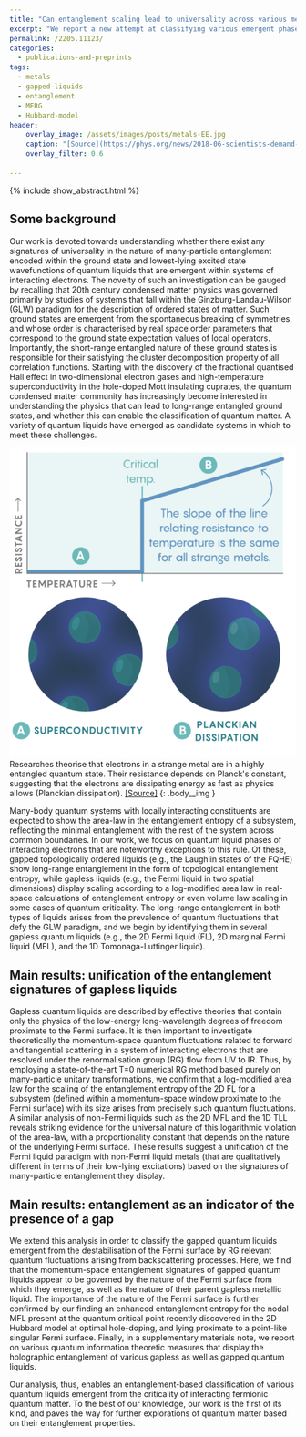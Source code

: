 ```yaml
---
title: "Can entanglement scaling lead to universality across various metals or insulators?"
excerpt: "We report a new attempt at classifying various emergent phases of matter (metallic as well as topologically ordered), in terms of entanglement measures."
permalink: /2205.11123/
categories:
  - publications-and-preprints
tags:
  - metals
  - gapped-liquids
  - entanglement
  - MERG
  - Hubbard-model
header:
    overlay_image: /assets/images/posts/metals-EE.jpg
    caption: "[Source](https://phys.org/news/2018-06-scientists-demand-entanglement-link.html)"
    overlay_filter: 0.6

---
```


{% include show_abstract.html %}

## Some background

Our work is devoted towards understanding whether there exist any signatures of universality in the nature of many-particle entanglement encoded within the ground state and lowest-lying excited state wavefunctions of quantum liquids that are emergent within systems of interacting electrons. The novelty of such an investigation can be gauged by recalling that 20th century condensed matter physics was governed primarily by studies of systems that fall within the Ginzburg-Landau-Wilson (GLW) paradigm for the description of ordered states of matter. Such ground states are emergent from the spontaneous breaking of symmetries, and whose order is characterised by real space order parameters that correspond to the ground state expectation values of local operators. Importantly, the short-range entangled nature of these ground states is responsible for their satisfying the cluster decomposition property of all correlation functions. Starting with the discovery of the fractional quantised Hall effect in two-dimensional electron gases and high-temperature superconductivity in the hole-doped Mott insulating cuprates, the quantum condensed matter community has increasingly become interested in understanding the physics that can lead to long-range entangled ground states, and whether this can enable the classification of quantum matter. A variety of quantum liquids have emerged as candidate systems in which to meet these challenges. 

![](/assets/images/metals_EE/strangemetal.gif)
Researches theorise that electrons in a strange metal are in a highly entangled quantum state. Their resistance depends on Planck's constant, suggesting that the electrons are dissipating energy as fast as physics allows (Planckian dissipation). [[Source]](https://www.quantamagazine.org/universal-quantum-phenomenon-found-in-superconductors-20181119/)
{: .body__img }

Many-body quantum systems with locally interacting constituents are expected to show the area-law in the entanglement entropy of a subsystem, reflecting the minimal entanglement with the rest of the system across common boundaries. In our work, we focus on quantum liquid phases of interacting electrons that are noteworthy exceptions to this rule. Of these, gapped topologically ordered liquids (e.g., the Laughlin states of the FQHE) show long-range entanglement in the form of topological entanglement entropy, while gapless liquids (e.g., the Fermi liquid in two spatial dimensions) display scaling according to a log-modified area law in real-space calculations of entanglement entropy or even volume law scaling in some cases of quantum criticality. The long-range entanglement in both types of liquids arises from the prevalence of quantum fluctuations that defy the GLW paradigm, and we begin by identifying them in several gapless quantum liquids (e.g., the 2D Fermi liquid (FL), 2D marginal Fermi liquid (MFL), and the 1D Tomonaga-Luttinger liquid). 

## Main results: unification of the entanglement signatures of gapless liquids

Gapless quantum liquids are described by effective theories that contain only the physics of the low-energy long-wavelength degrees of freedom proximate to the Fermi surface. It is then important to investigate theoretically the momentum-space quantum fluctuations related to forward and tangential scattering in a system of interacting electrons that are resolved under the renormalisation group (RG) flow from UV to IR. Thus, by employing a state-of-the-art T=0 numerical RG method based purely on many-particle unitary transformations, we confirm that a log-modified area law for the scaling of the entanglement entropy of the 2D FL for a subsystem (defined within a momentum-space window proximate to the Fermi surface) with its size arises from precisely such quantum fluctuations. A similar analysis of non-Fermi liquids such as the 2D MFL and the 1D TLL reveals striking evidence for the universal nature of this logarithmic violation of the area-law, with a proportionality constant that depends on the nature of the underlying Fermi surface. These results suggest a unification of the Fermi liquid paradigm with non-Fermi liquid metals (that are qualitatively different in terms of their low-lying excitations) based on the signatures of many-particle entanglement they display. 

## Main results: entanglement as an indicator of the presence of a gap

We extend this analysis in order to classify the gapped quantum liquids emergent from the destabilisation of the Fermi surface by RG relevant quantum fluctuations arising from backscattering processes. Here, we find that the momentum-space entanglement signatures of gapped quantum liquids appear to be governed by the nature of the Fermi surface from which they emerge, as well as the nature of their parent gapless metallic liquid. The importance of the nature of the Fermi surface is further confirmed by our finding an enhanced entanglement entropy for the nodal MFL present at the quantum critical point recently discovered in the 2D Hubbard model at optimal hole-doping, and lying proximate to a point-like singular Fermi surface. Finally, in a supplementary materials note, we report on various quantum information theoretic measures that display the holographic entanglement of various gapless as well as gapped quantum liquids. 

Our analysis, thus, enables an entanglement-based classification of various quantum liquids emergent from the criticality of interacting fermionic quantum matter. To the best of our knowledge, our work is the first of its kind, and paves the way for further explorations of quantum matter based on their entanglement properties.
